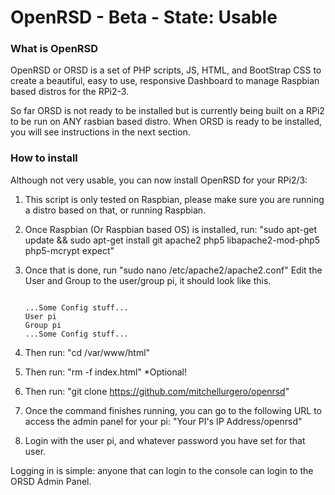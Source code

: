 # OpenRSD - Beta - State: Usable

### What is OpenRSD
OpenRSD or ORSD is a set of PHP scripts, JS, HTML, and BootStrap CSS to create a beautiful, easy to use, responsive Dashboard to manage Raspbian based distros for the RPi2-3.

So far ORSD is not ready to be installed but is currently being built on a RPi2 to be run on ANY rasbian based distro. When ORSD is ready to be installed, you will see instructions in the next section.


### How to install
Although not very usable, you can now install OpenRSD for your RPi2/3:

1. This script is only tested on Raspbian, please make sure you are running a distro based on that, or running Raspbian.
2. Once Raspbian (Or Raspbian based OS) is installed, run: "sudo apt-get update && sudo apt-get install git apache2 php5 libapache2-mod-php5 php5-mcrypt expect"
3. Once that is done, run "sudo nano /etc/apache2/apache2.conf" Edit the User and Group to the user/group pi, it should look like this.
	

	```
	
	...Some Config stuff...
	User pi
	Group pi
	...Some Config stuff...
	
	```

4. Then run: "cd /var/www/html"
5. Then run: "rm -f index.html" *Optional!
6. Then run: "git clone https://github.com/mitchellurgero/openrsd"
7. Once the command finishes running, you can go to the following URL to access the admin panel for your pi: "Your PI's IP Address/openrsd"
8. Login with the user pi, and whatever password you have set for that user.

Logging in is simple: anyone that can login to the console can login to the ORSD Admin Panel.

